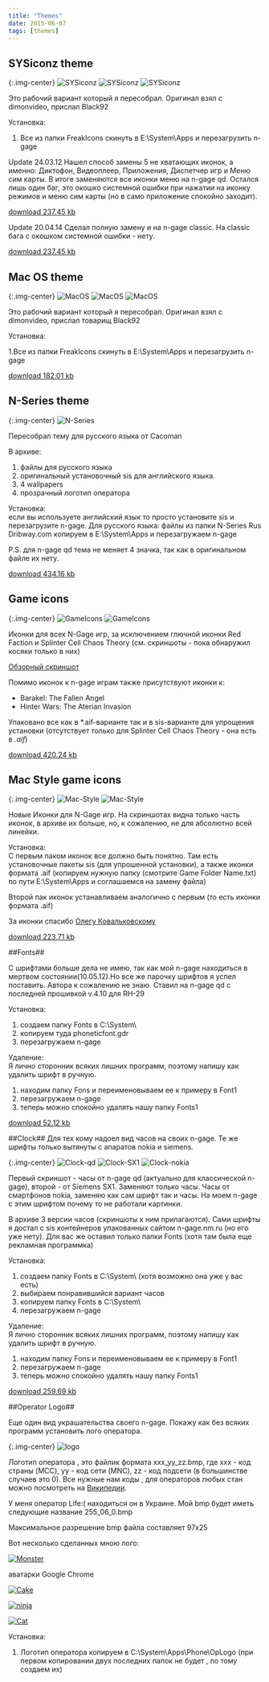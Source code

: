 ```yaml
---
title: "Themes"
date: 2015-06-07
tags: [themes]
---
```


## SYSiconz theme ##

{:.img-center}
![SYSiconz](https://www.dropbox.com/s/pyuzs191glifuhw/SYSiconz-one.jpg?raw=1)
![SYSiconz](https://www.dropbox.com/s/gxc8urmal42xa39/SYSiconz-two.jpg?raw=1)
![SYSiconz](https://www.dropbox.com/s/ug1dbzjihup2h3e/SYSiconz-three.jpg?raw=1)

Это рабочий вариант который я пересобрал. Оригинал взял с dimonvideo, прислал Black92

Установка:

1. Все из папки FreakIcons скинуть в E:\System\Apps и перезагрузить n-gage

Update 24.03.12 Нашел способ замены 5 не хватающих иконок, а именно: Диктофон, Видеоплеер, Приложения, Диспетчер игр и Меню сим карты. В итоге заменяются все иконки меню на n-gage qd. Остался лишь один баг, это окошко системной ошибки при нажатии на иконку режимов и меню сим карты (но в само приложение спокойно заходит).

[download 237.45 kb](https://dl.dropboxusercontent.com/u/33967130/n-gage/themes/FreakIconsQD.zip)

Update 20.04.14 Сделал полную замену и на n-gage classic. На classic бага с окошком системной ошибки - нету.

[download 237.45 kb]()


## Mac OS theme ##

{:.img-center}
![MacOS](https://www.dropbox.com/s/qam9wvhrf9uev01/MacOS-one.jpg?raw=1)
![MacOS](https://www.dropbox.com/s/0x8zwt4duxgu633/MacOS-two.jpg?raw=1)
![MacOS](https://www.dropbox.com/s/i4s9qgkix6vlmsc/MacOS-three.jpg?raw=1)

Это рабочий вариант который я пересобрал. Оригинал взял с dimonvideo, прислал товарищ Black92

Установка:

1.Все из папки FreakIcons скинуть в E:\System\Apps и перезагрузить n-gage

[download 182.01 kb](https://dl.dropboxusercontent.com/u/33967130/n-gage/themes/Mac%20OS.zip)

## N-Series theme ##

{:.img-center}
![N-Series](https://www.dropbox.com/s/eebgiqgxw3thjjw/N_Gage_QD_skin_by_Cacoman.jpg?raw=1)

Пересобрал тему для русского языка от Cacoman

В архиве:

1. файлы для русского языка
2. оригинальный установочный sis для английского языка.
3. 4 wallpapers
4. прозрачный логотип оператора

Установка: 
<br>
если вы используете английский язык то просто установите sis и перезагрузите n-gage. 
Для русского языка: файлы из папки N-Series Rus Dribway.com копируем в E:\System\Apps и перезагружаем n-gage

P.S. для n-gage qd тема не меняет 4 значка, так как в оригинальном файле их нету.

[download 434.16 kb](https://dl.dropboxusercontent.com/u/33967130/n-gage/themes/N-Gage_QD_skin.zip)

## Game icons ##

{:.img-center}
![GameIcons](https://www.dropbox.com/s/kpqilvqmnv9w0b4/rectangle-one.jpg?raw=1)
![GameIcons](https://www.dropbox.com/s/h2dfvo97xb8k7pp/rectangle-two.jpg?raw=1)

Иконки для всех N-Gage игр, за исключением глючной иконки Red Faction и Splinter Cell Chaos Theory (см. скриншоты - пока обнаружил косяки только в них)

[Обзорный скриншот](https://www.dropbox.com/s/5u2hu2oc1n0t8yf/ngamesiconsuv5.jpg?raw=1)

Помимо иконок к n-gage играм также присутствуют иконки к:

- Barakel: The Fallen Angel
- Hinter Wars: The Aterian Invasion

Упаковано все как в *.aif-варианте так и в sis-варианте для упрощения установки (отсутствует только для Splinter Cell Chaos Theory - она есть в *.aif*)

[download 420.24 kb](https://dl.dropboxusercontent.com/u/33967130/n-gage/themes/game_icons.rar)

## Mac Style game icons ##

{:.img-center}
![Mac-Style](https://www.dropbox.com/s/54hqd5pfuzdcqiv/game-one.jpg?raw=1)
![Mac-Style](https://www.dropbox.com/s/ygkysg2sqb4yltf/game-two.jpg?raw=1)

Новые Иконки для N-Gage игр. На скриншотах видна только часть иконок, в архиве их больше, но, к сожалению, не для абсолютно всей линейки.

Установка:
<br>
С первым паком иконок все должно быть понятно. Там есть установочные пакеты sis (для упрошенной установки), а также иконки формата .aif (копируем нужную папку (смотрите Game Folder Name.txt) по пути E:\\System\\Apps и соглашаемся на замену файла)

Второй пак иконок устанавливаем аналогично с первым (то есть иконки формата .aif)

За иконки спасибо [Олегу Ковальковскому](http://vk.com/id136338503)

[download 223.71 kb](https://dl.dropboxusercontent.com/u/33967130/n-gage/themes/mac-style-game-icons.zip)

##Fonts##

С шрифтами больше дела не имею, так как мой n-gage находиться в мертвом состоянии(10.05.12).Но все же парочку шрифтов я успел поставить.
Автора к сожалению не знаю. Ставил на n-gage qd с последней прошивкой v.4.10 для RH-29

Установка:

1. создаем папку Fonts в С:\\System\\
2. копируем туда phoneticfont.gdr
3. перезагружаем n-gage

Удаление:
<br>
Я лично сторонник всяких лишних программ, поэтому напишу как удалить шрифт в ручную.

1. находим папку Fons и переименовываем ее к примеру в Font1
2. перезагружаем n-gage
3. теперь можно спокойно удалять нашу папку Fonts1


[download 52.12 kb](https://dl.dropboxusercontent.com/u/33967130/n-gage/themes/phoneticfont.zip)

##Clock##
Для тех кому надоел вид часов на своих n-gage. Те же шрифты только вытянуты с апаратов nokia и siemens.

{:.img-center}
![Clock-qd](https://www.dropbox.com/s/49wn2lsnz28xzcd/Clock-qd.jpg?raw=1)
![Clock-SX1](https://www.dropbox.com/s/q349fztguamgv8i/Clock-SX1.jpg?raw=1)
![Clock-nokia](https://www.dropbox.com/s/ki6di4u8mghxy6p/Clock-nokia.jpg?raw=1)

Первый скриншот - часы от n-gage qd (актуально для классической n-gage), второй - от Siemens SX1. Заменяют только часы. Часы от смартфонов nokia, заменяю как сам шрифт так и часы. На моем n-gage с этим шрифтом почему то не работали картинки.

В архиве 3 версии часов (скриншоты к ним прилагаются). Сами шрифты я достал с sis контейнеров упакованных сайтом n-gage.nm.ru (но его уже нету). Для вас же оставил только папки Fonts (хотя там была еще рекламная программка)

Установка:

1. создаем папку Fonts в С:\System\ (хотя возможно она уже у вас есть)
2. выбираем понравившийся вариант часов
3. копируем папку Fonts в С:\System\
4. перезагружаем n-gage

Удаление:
<br>
Я лично сторонник всяких лишних программ, поэтому напишу как удалить шрифт в ручную.

1. находим папку Fons и переименовываем ее к примеру в Font1
2. перезагружаем n-gage
3. теперь можно спокойно удалять нашу папку Fonts1

[download 259.69 kb](https://dl.dropboxusercontent.com/u/33967130/n-gage/themes/clock_for_ngage.zip)

##Operator Logo##

Еще один вид украшательства своего n-gage. Покажу как без всяких программ установить лого оператора.

{:.img-center}
![logo](https://dl.dropboxusercontent.com/u/33967130/n-gage/themes/logo.jpg)

Логотип оператора , это файлик формата xxx_yy_zz.bmp, где xxx - код страны (MCC), yy - код сети (MNC), zz - код подсети (в большинстве случаев это 0). Все нужные нам коды , для операторов любых стан можно посмотреть на [Википедии](https://ru.wikipedia.org/wiki/Mobile_Country_Code).

У меня оператор Life:( находиться он в Украине. Мой bmp будет иметь следующие название 255_06_0.bmp

Максимальное разрешение bmp файла составляет 97х25

Вот несколько сделанных мною лого:

[![Monster](https://dl.dropboxusercontent.com/u/33967130/n-gage/themes/logo.bmp)](https://dl.dropboxusercontent.com/u/33967130/n-gage/themes/logo.bmp)

аватарки Google Chrome

[![Cake](https://dl.dropboxusercontent.com/u/33967130/n-gage/themes/Cake.bmp)](https://dl.dropboxusercontent.com/u/33967130/n-gage/themes/Cake.bmp)

[![ninja](https://dl.dropboxusercontent.com/u/33967130/n-gage/themes/ninja.bmp)](https://dl.dropboxusercontent.com/u/33967130/n-gage/themes/ninja.bmp)

[![Cat](https://dl.dropboxusercontent.com/u/33967130/n-gage/themes/Cat.bmp)](https://dl.dropboxusercontent.com/u/33967130/n-gage/themes/Cat.bmp)

Установка:

1. Логотип оператора копируем в C:\\System\\Apps\\Phone\\OpLogo (при первом копировании двух последних папок не будет , по тому создаем их)